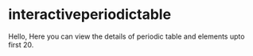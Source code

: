 # interactiveperiodictable
 
Hello,
Here you can view the details of periodic table and elements upto first 20.